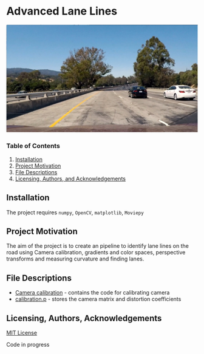 # Advanced Lane Lines

![Image](test_images/test1.jpg)

### Table of Contents
1. [Installation](#installation)
2. [Project Motivation](#motivation)
3. [File Descriptions](#files)
3. [Licensing, Authors, and Acknowledgements](#licensing)

## Installation <a name="installation"></a>
The project requires ```numpy```, ```OpenCV```, ```matplotlib```, ```Moviepy```

## Project Motivation<a name="motivation"></a>
The aim of the project is to create an pipeline to identify lane lines on the road using Camera calibration, gradients and color spaces, perspective transforms and measuring curvature and finding lanes.

## File Descriptions <a name="files"></a>
- [Camera calibration](https://github.com/dhanushkr/Advanced-Lane-Lines/blob/master/camera_calibration.ipynb) - contains the code for calibrating camera
- [calibration.p](https://github.com/dhanushkr/Advanced-Lane-Lines/blob/master/calibration.p) -  stores the camera matrix and distortion coefficients

## Licensing, Authors, Acknowledgements<a name="licensing"></a> 
[MIT License](https://github.com/dhanushkr/Advanced-Lane-Lines/blob/master/LICENSE)


Code in progress
